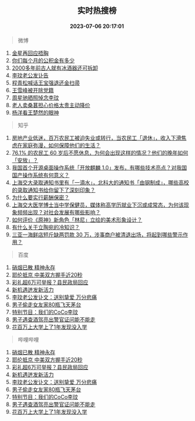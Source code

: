 <div align="center"><h2>实时热搜榜</h2><h4>2023-07-06 20:17:01</h4></div>

> 微博  

1. [金星再回应捂胸](https://s.weibo.com/weibo?q=%23%E9%87%91%E6%98%9F%E5%86%8D%E5%9B%9E%E5%BA%94%E6%8D%82%E8%83%B8%23&t=31&band_rank=1&Refer=top)<br />
2. [你们每个月的公积金有多少](https://s.weibo.com/weibo?q=%23%E4%BD%A0%E4%BB%AC%E6%AF%8F%E4%B8%AA%E6%9C%88%E7%9A%84%E5%85%AC%E7%A7%AF%E9%87%91%E6%9C%89%E5%A4%9A%E5%B0%91%23&t=31&band_rank=2&Refer=top)<br />
3. [2000多年前古人就有冰酒器还可拆卸](https://s.weibo.com/weibo?q=%232000%E5%A4%9A%E5%B9%B4%E5%89%8D%E5%8F%A4%E4%BA%BA%E5%B0%B1%E6%9C%89%E5%86%B0%E9%85%92%E5%99%A8%E8%BF%98%E5%8F%AF%E6%8B%86%E5%8D%B8%23&t=31&band_rank=3&Refer=top)<br />
4. [李玟老公发讣告](https://s.weibo.com/weibo?q=%23%E6%9D%8E%E7%8E%9F%E8%80%81%E5%85%AC%E5%8F%91%E8%AE%A3%E5%91%8A%23&t=31&band_rank=4&Refer=top)<br />
5. [程青松喊话王宝强退还金扫帚](https://s.weibo.com/weibo?q=%23%E7%A8%8B%E9%9D%92%E6%9D%BE%E5%96%8A%E8%AF%9D%E7%8E%8B%E5%AE%9D%E5%BC%BA%E9%80%80%E8%BF%98%E9%87%91%E6%89%AB%E5%B8%9A%23&t=31&band_rank=5&Refer=top)<br />
6. [王雪峰被开除党籍](https://s.weibo.com/weibo?q=%23%E7%8E%8B%E9%9B%AA%E5%B3%B0%E8%A2%AB%E5%BC%80%E9%99%A4%E5%85%9A%E7%B1%8D%23&t=31&band_rank=6&Refer=top)<br />
7. [周星驰晒照悼念李玟](https://s.weibo.com/weibo?q=%23%E5%91%A8%E6%98%9F%E9%A9%B0%E6%99%92%E7%85%A7%E6%82%BC%E5%BF%B5%E6%9D%8E%E7%8E%9F%23&t=31&band_rank=7&Refer=top)<br />
8. [老人卖桑葚担心价格太贵主动降价](https://s.weibo.com/weibo?q=%23%E8%80%81%E4%BA%BA%E5%8D%96%E6%A1%91%E8%91%9A%E6%8B%85%E5%BF%83%E4%BB%B7%E6%A0%BC%E5%A4%AA%E8%B4%B5%E4%B8%BB%E5%8A%A8%E9%99%8D%E4%BB%B7%23&t=31&band_rank=8&Refer=top)<br />
9. [杨洋看王楚然的眼神](https://s.weibo.com/weibo?q=%23%E6%9D%A8%E6%B4%8B%E7%9C%8B%E7%8E%8B%E6%A5%9A%E7%84%B6%E7%9A%84%E7%9C%BC%E7%A5%9E%23&t=31&band_rank=9&Refer=top)<br />

> 知乎  

1. [房地产业低迷，百万农民工被迫失业或转行，当农民工「退休」，收入下滑焦虑在家庭弥漫，如何保障他们的生活？](https://www.zhihu.com/question/610633138)<br />
2. [76.1% 的农民工 60 岁后不愿休息，为何会出现这样的情况？他们的晚年如何「安放」？](https://www.zhihu.com/question/610495725)<br />
3. [我国首个开源桌面操作系统「开放麒麟 1.0」发布，有哪些技术亮点？对我国国产操作系统有何意义？](https://www.zhihu.com/question/610513030)<br />
4. [上海交大录取通知书里有「一滴水」，北科大的通知书「由钢制成」，哪些高校的录取通知书给你留下了深刻印象？](https://www.zhihu.com/question/610635358)<br />
5. [为什么要实行薪酬保密？](https://www.zhihu.com/question/28079407)<br />
6. [上海交大医学博士当中学保健员，媒体称高学历就业下沉或成常态，为何该现象频频出现？对社会发展有哪些影响？](https://www.zhihu.com/question/610692768)<br />
7. [如何评价《原神》新角色「林尼」立绘的美术形象设计？](https://www.zhihu.com/question/610344138)<br />
8. [有什么关于立陶宛的冷知识？](https://www.zhihu.com/question/279726729)<br />
9. [三亚一海鲜店短斤缺两罚款 30 万，涉事商户被清退出场，将起到哪些警示作用？](https://www.zhihu.com/question/610555575)<br />

> 百度  

1. [硝烟已散 精神永存](https://www.baidu.com/s?wd=%E7%A1%9D%E7%83%9F%E5%B7%B2%E6%95%A3+%E7%B2%BE%E7%A5%9E%E6%B0%B8%E5%AD%98&sa=fyb_news&rsv_dl=fyb_news)<br />
2. [耶伦抵京 中美双方握手近20秒](https://www.baidu.com/s?wd=%E8%80%B6%E4%BC%A6%E6%8A%B5%E4%BA%AC+%E4%B8%AD%E7%BE%8E%E5%8F%8C%E6%96%B9%E6%8F%A1%E6%89%8B%E8%BF%9120%E7%A7%92&sa=fyb_news&rsv_dl=fyb_news)<br />
3. [彩礼超6万可举报？县民政局回应](https://www.baidu.com/s?wd=%E5%BD%A9%E7%A4%BC%E8%B6%856%E4%B8%87%E5%8F%AF%E4%B8%BE%E6%8A%A5%EF%BC%9F%E5%8E%BF%E6%B0%91%E6%94%BF%E5%B1%80%E5%9B%9E%E5%BA%94&sa=fyb_news&rsv_dl=fyb_news)<br />
4. [新机遇迸发新活力](https://www.baidu.com/s?wd=%E6%96%B0%E6%9C%BA%E9%81%87%E8%BF%B8%E5%8F%91%E6%96%B0%E6%B4%BB%E5%8A%9B&sa=fyb_news&rsv_dl=fyb_news)<br />
5. [李玟老公发讣文：送别挚爱 万分悲痛](https://www.baidu.com/s?wd=%E6%9D%8E%E7%8E%9F%E8%80%81%E5%85%AC%E5%8F%91%E8%AE%A3%E6%96%87%EF%BC%9A%E9%80%81%E5%88%AB%E6%8C%9A%E7%88%B1+%E4%B8%87%E5%88%86%E6%82%B2%E7%97%9B&sa=fyb_news&rsv_dl=fyb_news)<br />
6. [男子偷走女友家80瓶飞天茅台](https://www.baidu.com/s?wd=%E7%94%B7%E5%AD%90%E5%81%B7%E8%B5%B0%E5%A5%B3%E5%8F%8B%E5%AE%B680%E7%93%B6%E9%A3%9E%E5%A4%A9%E8%8C%85%E5%8F%B0&sa=fyb_news&rsv_dl=fyb_news)<br />
7. [特别节目：我们的CoCo李玟](https://www.baidu.com/s?wd=%E7%89%B9%E5%88%AB%E8%8A%82%E7%9B%AE%EF%BC%9A%E6%88%91%E4%BB%AC%E7%9A%84CoCo%E6%9D%8E%E7%8E%9F&sa=fyb_news&rsv_dl=fyb_news)<br />
8. [男子遇查酒驾亮出警官证问能不能走](https://www.baidu.com/s?wd=%E7%94%B7%E5%AD%90%E9%81%87%E6%9F%A5%E9%85%92%E9%A9%BE%E4%BA%AE%E5%87%BA%E8%AD%A6%E5%AE%98%E8%AF%81%E9%97%AE%E8%83%BD%E4%B8%8D%E8%83%BD%E8%B5%B0&sa=fyb_news&rsv_dl=fyb_news)<br />
9. [花百万上大学上了1年发现没入学](https://www.baidu.com/s?wd=%E8%8A%B1%E7%99%BE%E4%B8%87%E4%B8%8A%E5%A4%A7%E5%AD%A6%E4%B8%8A%E4%BA%861%E5%B9%B4%E5%8F%91%E7%8E%B0%E6%B2%A1%E5%85%A5%E5%AD%A6&sa=fyb_news&rsv_dl=fyb_news)<br />

> 哔哩哔哩  

1. [硝烟已散 精神永存](https://www.baidu.com/s?wd=%E7%A1%9D%E7%83%9F%E5%B7%B2%E6%95%A3+%E7%B2%BE%E7%A5%9E%E6%B0%B8%E5%AD%98&sa=fyb_news&rsv_dl=fyb_news)<br />
2. [耶伦抵京 中美双方握手近20秒](https://www.baidu.com/s?wd=%E8%80%B6%E4%BC%A6%E6%8A%B5%E4%BA%AC+%E4%B8%AD%E7%BE%8E%E5%8F%8C%E6%96%B9%E6%8F%A1%E6%89%8B%E8%BF%9120%E7%A7%92&sa=fyb_news&rsv_dl=fyb_news)<br />
3. [彩礼超6万可举报？县民政局回应](https://www.baidu.com/s?wd=%E5%BD%A9%E7%A4%BC%E8%B6%856%E4%B8%87%E5%8F%AF%E4%B8%BE%E6%8A%A5%EF%BC%9F%E5%8E%BF%E6%B0%91%E6%94%BF%E5%B1%80%E5%9B%9E%E5%BA%94&sa=fyb_news&rsv_dl=fyb_news)<br />
4. [新机遇迸发新活力](https://www.baidu.com/s?wd=%E6%96%B0%E6%9C%BA%E9%81%87%E8%BF%B8%E5%8F%91%E6%96%B0%E6%B4%BB%E5%8A%9B&sa=fyb_news&rsv_dl=fyb_news)<br />
5. [李玟老公发讣文：送别挚爱 万分悲痛](https://www.baidu.com/s?wd=%E6%9D%8E%E7%8E%9F%E8%80%81%E5%85%AC%E5%8F%91%E8%AE%A3%E6%96%87%EF%BC%9A%E9%80%81%E5%88%AB%E6%8C%9A%E7%88%B1+%E4%B8%87%E5%88%86%E6%82%B2%E7%97%9B&sa=fyb_news&rsv_dl=fyb_news)<br />
6. [男子偷走女友家80瓶飞天茅台](https://www.baidu.com/s?wd=%E7%94%B7%E5%AD%90%E5%81%B7%E8%B5%B0%E5%A5%B3%E5%8F%8B%E5%AE%B680%E7%93%B6%E9%A3%9E%E5%A4%A9%E8%8C%85%E5%8F%B0&sa=fyb_news&rsv_dl=fyb_news)<br />
7. [特别节目：我们的CoCo李玟](https://www.baidu.com/s?wd=%E7%89%B9%E5%88%AB%E8%8A%82%E7%9B%AE%EF%BC%9A%E6%88%91%E4%BB%AC%E7%9A%84CoCo%E6%9D%8E%E7%8E%9F&sa=fyb_news&rsv_dl=fyb_news)<br />
8. [男子遇查酒驾亮出警官证问能不能走](https://www.baidu.com/s?wd=%E7%94%B7%E5%AD%90%E9%81%87%E6%9F%A5%E9%85%92%E9%A9%BE%E4%BA%AE%E5%87%BA%E8%AD%A6%E5%AE%98%E8%AF%81%E9%97%AE%E8%83%BD%E4%B8%8D%E8%83%BD%E8%B5%B0&sa=fyb_news&rsv_dl=fyb_news)<br />
9. [花百万上大学上了1年发现没入学](https://www.baidu.com/s?wd=%E8%8A%B1%E7%99%BE%E4%B8%87%E4%B8%8A%E5%A4%A7%E5%AD%A6%E4%B8%8A%E4%BA%861%E5%B9%B4%E5%8F%91%E7%8E%B0%E6%B2%A1%E5%85%A5%E5%AD%A6&sa=fyb_news&rsv_dl=fyb_news)<br />
